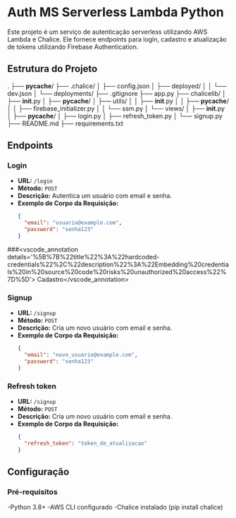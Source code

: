 # Auth MS Serverless Lambda Python

Este projeto é um serviço de autenticação serverless utilizando AWS Lambda e Chalice. Ele fornece endpoints para login, cadastro e atualização de tokens utilizando Firebase Authentication.

## Estrutura do Projeto

.
├── __pycache__/
├── .chalice/
│   ├── config.json
│   ├── deployed/
│   │   └── dev.json
│   └── deployments/
├── .gitignore
├── app.py
├── chalicelib/
│   ├── __init__.py
│   ├── __pycache__/
│   ├── utils/
│   │   ├── __init__.py
│   │   ├── __pycache__/
│   │   ├── firebase_initializer.py
│   │   └── ssm.py
│   └── views/
│       ├── __init__.py
│       ├── __pycache__/
│       ├── login.py
│       ├── refresh_token.py
│       └── signup.py
├── README.md
├── requirements.txt

## Endpoints

### Login

- **URL:** `/login`
- **Método:** `POST`
- **Descrição:** Autentica um usuário com email e senha.
- **Exemplo de Corpo da Requisição:**
  ```json
  {
    "email": "usuario@example.com",
    "password": "senha123"
  }

###<vscode_annotation details='%5B%7B%22title%22%3A%22hardcoded-credentials%22%2C%22description%22%3A%22Embedding%20credentials%20in%20source%20code%20risks%20unauthorized%20access%22%7D%5D'> Cadastro</vscode_annotation>

### Signup

- **URL:** `/signup`
- **Método:** `POST`
- **Descrição:** Cria um novo usuário com email e senha.
- **Exemplo de Corpo da Requisição:**
  ```json
  {
    "email": "novo_usuario@example.com",
    "password": "senha123"
  }

### Refresh token

- **URL:** `/signup`
- **Método:** `POST`
- **Descrição:** Cria um novo usuário com email e senha.
- **Exemplo de Corpo da Requisição:**
  ```json
  {
    "refresh_token": "token_de_atualizacao"
  }

## Configuração
### Pré-requisitos

-Python 3.8+
-AWS CLI configurado
-Chalice instalado (pip install chalice)
